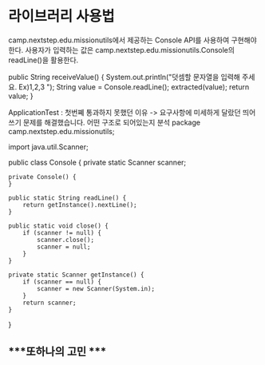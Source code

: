 # 라이브러리 사용법 

camp.nextstep.edu.missionutils에서 제공하는 Console API를 사용하여 구현해야 한다.
사용자가 입력하는 값은 camp.nextstep.edu.missionutils.Console의 readLine()을 활용한다.

public String receiveValue() {
System.out.println("덧셈할 문자열을 입력해 주세요. Ex)1,2,3 ");
String value = Console.readLine();
extracted(value);
return value;
}



ApplicationTest  : 첫번쪠 통과하지 못했던 이유 -> 요구사항에 미세하게 달랐던 띄어쓰기 문제를 해결했습니다. 
어떤 구조로 되어있는지 분석
package camp.nextstep.edu.missionutils;

import java.util.Scanner;

public class Console {
private static Scanner scanner;

    private Console() {
    }

    public static String readLine() {
        return getInstance().nextLine();
    }

    public static void close() {
        if (scanner != null) {
            scanner.close();
            scanner = null;
        }
    }

    private static Scanner getInstance() {
        if (scanner == null) {
            scanner = new Scanner(System.in);
        }
        return scanner;
    }
}


***또하나의 고민 *** 
- 
